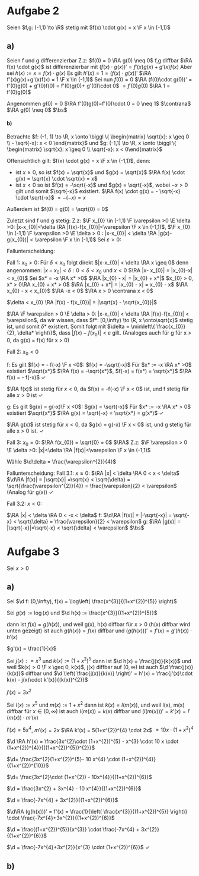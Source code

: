 

# Aufgabe 2
Seien $f,g: (-1,1)  \to \R$ stetig mit $f(x) \cdot g(x) = x \F x \in (-1,1)$

## a)
Seien f und g differenzierbar
Z.z:
$f(0) = 0 \RA g(0) \neq 0$
f,g diffbar $\RA f(x) \cdot g(x)$ ist differenzierbar mit $(f(x)\cdot g(x))' = f'(x)g(x)+ g'(x)f(x)$
Aber sei $h(x):= x = f(x) \cdot g(x)$
Es gilt $h'(x) = 1 = (f(x)\cdot g(x))'$
$\RA f'(x)g(x)+g'(x)f(x) = 1 \F x \in (-1,1)$
Sei nun $f(0) = 0$
$\RA (f(0)\cdot g(0))' = f'(0)g(0) + g'(0)f(0) = f'(0)g(0)+ g'(0)\cdot 0$
$= f'(0)g(0)$
$\RA 1 = f'(0)g(0)$

Angenommen $g(0) = 0$
$\RA f'(0)g(0)=f'(0)\cdot 0 = 0 \neq 1$
$\contrana$
$\RA g(0) \neq 0$
$\bs$

#### b)
Betrachte $f: (-1, 1) \to \R, x \onto \biggl \{ \begin{matrix} \sqrt{x}: x \geq 0 \\ - \sqrt{-x}: x < 0 \end{matrix}$
und $g: (-1,1) \to \R, x \onto \biggl \{ \begin{matrix} \sqrt{x}: x \geq 0 \\ \sqrt{-x}: x < 0\end{matrix}$

Offensichtlich gilt:
$f(x) \cdot g(x) = x \F x \in (-1,1)$, denn:
- ist $x \geq 0$, so ist $f(x) = \sqrt{x}$ und $g(x) = \sqrt{x}$
$\RA f(x) \cdot g(x) = \sqrt{x} \cdot \sqrt{x} = x$
- ist $x < 0$ so ist $f(x) = -\sqrt{-x}$ und $g(x) = \sqrt{-x}$, wobei $-x > 0$ gilt und somit $\sqrt{-x}$ existiert.
$\RA f(x) \cdot g(x) = - \sqrt{-x} \cdot \sqrt{-x}$
$= -(-x) = x$

Außerdem ist $f(0) = g(0) = \sqrt{0} = 0$

Zuletzt sind f und g stetig:
Z.z:
$\F x_{0} \in (-1,1) \F \varepsilon >0 \E \delta >0: |x-x_{0}|<\delta \RA |f(x)-f(x_{0})|<\varepsilon \F x \in (-1,1)$,
$\F x_{0} \in (-1,1) \F \varepsilon >0 \E \delta > 0 : |x-x_{0}| < \delta \RA |g(x)-g(x_{0})| < \varepsilon \F x \in (-1,1)$
Sei $\varepsilon > 0$:

Fallunterscheidung:

Fall 1:
$x_{0} > 0$:
Für $\delta < x_{0}$ folgt direkt $|x-x_{0}| < \delta \RA x \geq 0$
denn angenommen:
$|x-x_{0}| < \delta : 0 < \delta < x_{0}$
und $x < 0$
$\RA |x- x_{0}| = |x_{0}-x| < x_{0}$
Sei $x* = -x \RA x* >0$
$\RA |x_{0} - x| = |x_{0} + x*|$
$x_{0} > 0, x* > 0\RA x_{0} + x* > 0$
$\RA |x_{0} + x*| = |x_{0} - x| = x_{0} - x$
$\RA x_{0} - x < x_{0}$
$\RA -x < 0$
$\RA x > 0 \contrana x < 0$

$\delta < x_{0} \RA |f(x) - f(x_{0})| = |\sqrt{x} - \sqrt{x_{0}}|$

$\RA \F \varepsilon > 0 \E \delta > 0: |x-x_{0}| < \delta \RA |f(x)-f(x_{0})| < \varepsilon$, da wir wissen, dass $f*: [0,\infty) \to \R, x \onto\sqrt{x}$ stetig ist, und somit $\delta*$ existiert. Somit folgt mit $\delta = \min\left\{  \frac{x_{0}}{2}, \delta* \right\}$, dass $|f(x)-f(x_{0})| <\varepsilon$ gilt.
(Analoges auch für g für x > 0, da g(x) = f(x) für x > 0)

Fall 2:
$x_{0} < 0$

f:
Es gilt $f(x) = - f(-x) \F x <0$:
$f(x) = -\sqrt{-x}$
Für $x* := -x \RA x* >0$
existiert $\sqrt{x*}$
$\RA f(x) = -\sqrt{x*}$, $f(-x) = f(x*) = \sqrt{x*}$
$\RA f(x) = - f(-x)$
$\checkmark$

$\RA f(x)$ ist stetig für $x < 0$, da $f(x) = -f(-x) \F x < 0$ ist, und f stetig für alle $x >0$ ist
$\checkmark$

g:
Es gilt $g(x) = g(-x)\F x <0$:
$g(x) = \sqrt{-x}$
Für $x* := -x \RA x* > 0$
existiert $\sqrt{x*}$
$\RA g(x) = \sqrt{-x} = \sqrt{x*} = g(x*)$
$\checkmark$

$\RA g(x)$ ist stetig für $x < 0$, da $g(x) = g(-x) \F x < 0$ ist, und g stetig für alle x > 0 ist.
$\checkmark$

Fall 3:
$x_{0} = 0$:
$\RA f(x_{0}) = \sqrt{0} = 0$
$\RA$ Z.z: $\F \varepsilon > 0 \E \delta >0: |x|<\delta \RA |f(x)|<\varepsilon \F x \in (-1,1)$

Wähle $\d\delta = \frac{\varepsilon^{2}}{4}$

Fallunterscheidung:
Fall 3.1:
$x \geq 0$:
$\RA |x| < \delta \RA 0 < x < \delta$
$\d\RA |f(x)| = |\sqrt{x}| =\sqrt{x} < \sqrt{\delta} = \sqrt{\frac{\varepsilon^{2}}{4}} = \frac{\varepsilon}{2} < \varepsilon$
(Analog für g(x))
$\checkmark$

Fall 3.2:
$x < 0$:

$\RA |x| < \delta \RA 0 < -x < \delta$
f:
$\d\RA |f(x)| = |-\sqrt{-x}| = \sqrt{-x} < \sqrt{\delta} = \frac{\varepsilon}{2} < \varepsilon$
g:
$\RA |g(x)| = |\sqrt{-x}|=\sqrt{-x} < \sqrt{\delta} < \varepsilon$
$\bs$

# Aufgabe 3
Sei $x > 0$
## a)
Sei $\d f: (0,\infty), f(x) = \log\left( \frac{x^{3}}{(1+x^{2})^{5}} \right)$

Sei $g(x) := \log(x)$ und $\d h(x) := \frac{x^{3}}{(1+x^{2})^{5}}$

dann ist $f(x) = g(h(x))$, und weil g(x), h(x) diffbar für $x > 0$ (h(x) diffbar wird unten gezeigt) ist auch $g(h(x)) = f(x)$ diffbar 
und $(g(h(x)))' = f'(x) = g'(h(x)) \cdot h'(x)$

$g'(x) = \frac{1}{x}$

Sei $j(x) : = x^{3}$ und $k(x) := (1+x^{2})^{5}$
dann ist $\d h(x) = \frac{j(x)}{k(x)}$
und weil $k(x) > 0 \F x \geq 0, k(x)$, j(x) diffbar auf $(0,\infty)$ ist auch $\d \frac{j(x)}{k(x)}$ diffbar und $\d \left( \frac{j(x)}{k(x)} \right)' = h'(x) = \frac{j'(x)\cdot k(x) - j(x)\cdot k'(x)}{(k(x))^{2}}$

$j'(x) = 3x^{2}$

Sei $l(x) := x^{5}$ und $m(x) := 1+x^{2}$
dann ist $k(x) = l(m(x))$, und weil l(x), m(x) diffbar für $x \in (0,\infty)$ ist auch $l(m(x)) = k(x)$ diffbar und $(l(m(x)))' = k'(x) = l'(m(x)) \cdot m'(x)$

$l'(x) = 5x^{4}$, $m'(x) = 2x$
$\RA k'(x) = 5(1+x^{2})^{4} \cdot 2x$
$= 10x \cdot (1+x^{2})^{4}$

$\d \RA h'(x) = \frac{3x^{2}\cdot (1+x^{2})^{5} - x^{3} \cdot 10 x \cdot (1+x^{2})^{4}}{((1+x^{2})^{5})^{2}}$

$\d= \frac{3x^{2}(1+x^{2})^{5}- 10 x^{4} \cdot (1+x^{2})^{4}}{(1+x^{2})^{10}}$

$\d= \frac{3x^{2}\cdot (1+x^{2}) - 10x^{4}}{(1+x^{2})^{6}}$

$\d = \frac{3x^{2} + 3x^{4} - 10 x^{4}}{(1+x^{2})^{6}}$

$\d = \frac{-7x^{4} + 3x^{2}}{(1+x^{2})^{6}}$

$\d\RA (g(h(x)))' = f'(x) = \frac{1}{\left( \frac{x^{3}}{(1+x^{2})^{5}} \right)} \cdot \frac{-7x^{4}+3x^{2}}{(1+x^{2})^{6}}$

$\d = \frac{(1+x^{2})^{5}}{x^{3}} \cdot \frac{-7x^{4} + 3x^{2}}{(1+x^{2})^{6}}$

$\d = \frac{-7x^{4}+3x^{2}}{x^{3} \cdot (1+x^{2})^{6}}$
$\checkmark$

## b)
